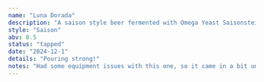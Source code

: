 ```yaml
---
name: "Luna Dorada"
description: "A saison style beer fermented with Omega Yeast Saisonstein"
style: "Saison"
abv: 8.5
status: "tapped"
date: "2024-12-1"
details: "Pouring strong!"
notes: "Had some equipment issues with this one, so it came in a bit under-fermented. We're still proud of it!"
---
```

